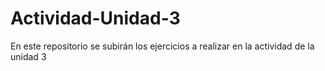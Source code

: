 # Actividad-Unidad-3
En este repositorio se subirán los ejercicios a realizar en la actividad de la unidad 3
